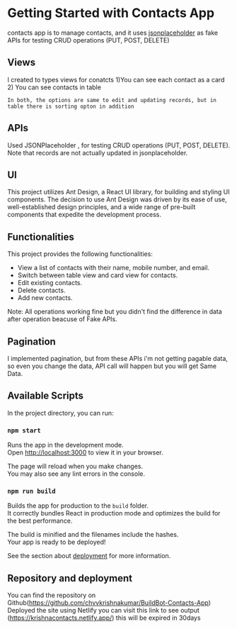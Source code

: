 # Getting Started with Contacts App

contacts app is to manage contacts, and it uses [jsonplaceholder](https://jsonplaceholder.typicode.com/) as fake APIs for testing CRUD operations (PUT, POST, DELETE)

## Views
I created to types views for conatcts 
    1)You can see each contact as a card
    2) You can see contacts in table

    In both, the options are same to edit and updating records, but in table there is sorting opton in addition

## APIs

 Used JSONPlaceholder , for testing CRUD operations (PUT, POST, DELETE). Note that records are not actually updated in jsonplaceholder.

 ## UI

 This project utilizes Ant Design, a React UI library, for building and styling UI components. The decision to use Ant Design was driven by its ease of use, well-established design principles, and a wide range of pre-built components that expedite the development process.


## Functionalities

This project provides the following functionalities:

- View a list of contacts with their name, mobile number, and email.
- Switch between table view and card view for contacts.
- Edit existing contacts.
- Delete contacts.
- Add new contacts.

 Note: All operations working fine but you didn't find the difference in data after operation beacuse of Fake APIs.

## Pagination
I implemented pagination, but from these APIs i'm not getting pagable data, so even you change the data, API call will happen but you will get Same Data.

## Available Scripts

In the project directory, you can run:

### `npm start`

Runs the app in the development mode.\
Open [http://localhost:3000](http://localhost:3000) to view it in your browser.

The page will reload when you make changes.\
You may also see any lint errors in the console.



### `npm run build`

Builds the app for production to the `build` folder.\
It correctly bundles React in production mode and optimizes the build for the best performance.

The build is minified and the filenames include the hashes.\
Your app is ready to be deployed!

See the section about [deployment](https://facebook.github.io/create-react-app/docs/deployment) for more information.


## Repository and deployment

You can find the repository on Github(https://github.com/chvvkrishnakumar/BuildBot-Contacts-App)
Deployed the site using Netlify
you can visit this link to see output (https://krishnacontacts.netlify.app/)
this will be expired in 30days
